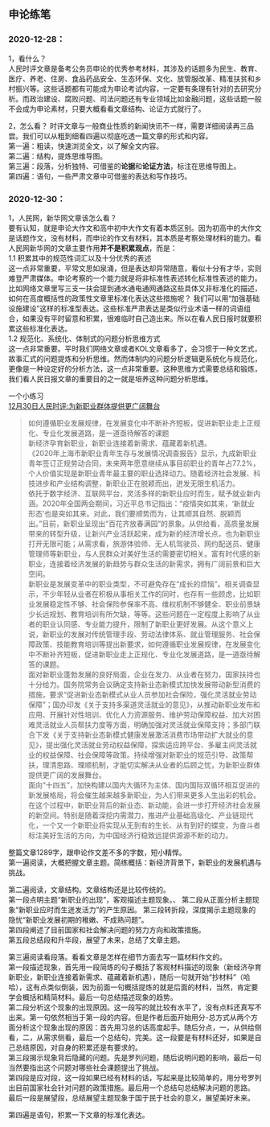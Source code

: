 ## 申论练笔
### 2020-12-28：
1，看什么？  
人民时评文章是备考公务员申论的优秀参考材料，其涉及的话题多为民生、教育、医疗、养老、住房、食品药品安全、生态环保、文化、放管服改革、精准扶贫和乡村振兴等。这些话题都有可能成为申论考试内容，一定要有条理有针对的去研究分析。而政治建设、腐败问题、司法问题还有专业领域比如金融问题，这些话题一般不会成为申论素材，只要大概看看文章结构、论证方式就行了。  

2，怎么看？
时评文章与一般商业性质的新闻快讯不一样，需要详细阅读再三品尝。我们可以从粗到细看四遍以彻底吃透一篇文章的形式和内容。  
第一遍：粗读，快速浏览全文，以了解全文内容。  
第二遍：结构，提炼思维导图。  
第三遍：段落，分析独特、可借鉴的**论据**和**论证方法**，标注在思维导图上。  
第四遍：语句，一些严肃文章中可借鉴的表达和写作技巧。  

### 2020-12-30：
1，人民网，新华网文章该怎么看？  
要有认知，就是申论大作文和高中初中大作文有着本质区别。因为初高中的大作文是话题作文，没有材料，而申论的作文有材料，其本质是考察处理材料的能力。看人民网新华网的文章主要作用**并不是积累观点**，而是：  
1.1 积累其中的规范性词汇以及十分优秀的表述  
这一点非常重要，平常文思如泉涌，但是表达却异常随意，看似十分有才华，实则难登严肃媒体。申论考察的一个能力就是将非标准性表述转化标准性表述的能力。  
比如网络文章里写三支一扶会提到通水通电通网通路这些具体又非标准化的描述，如何在高度概括性的政策性文章里标准化表达这些措施呢？
我们可以用“加强基础设施建设”这样的标准型表达。这些标准严肃表达是类似行业术语一样的词语组合，如果没有平时留意和积累，很难临时自己造出来。所以在看人民日报时就要积累这些标准化表达。  
1.2 规范化、系统化、体制式的问题分析思维方式  
这一点非常重要。平时我们网络文章或者KOL文章看多了，会习惯于一种文艺式，故事汇式的问题提炼和分析思维。然而体制内的问题分析逻辑更系统化与规范化，更像是一种设定好的分析方法，这一点非常重要。这种思维方式需要总结和锻炼，我们看人民日报文章的重要目的之一就是培养这种问题分析思维。  

一个小练习  
[12月30日人民时评:为新职业群体提供更广阔舞台](http://opinion.people.com.cn/n1/2020/1230/c1003-31983324.html)  

>如何遵循职业发展规律，在发展变化中不断补齐短板，促进新职业走上正规化、专业化发展道路，是一道亟待解答的课题  
新经济孕育新职业，新职业连接着新需求、蕴藏着新机遇。  
《2020年上海市新职业青年生存与发展情况调查报告》显示，九成新职业青年签订正规劳动合同，未来两年愿意继续从事目前职业的青年占77.2%，个人价值实现是新职业青年最主要的职业选择动力。随着经济社会发展、科技进步和产业结构调整，新职业正在脱颖而出，迸发无限生机活力。  
依托于数字经济、互联网平台，灵活多样的新职业应时而生，赋予就业新内涵。2020年全国两会期间，习近平总书记指出：“疫情突如其来，‘新就业形态’也是突如其来。对此，我们要顺势而为，让其顺其自然、脱颖而出。”目前，新职业呈现出“百花齐放春满园”的景象。从供给看，高质量发展带来的转型升级，让新兴产业活跃起来，成为新的经济增长点，也为新职业打开无限可能；从需求看，旅游体验师、无人机驾驶员、网约配送员、健康管理师等新职业，与人民群众对美好生活的需要密切相关。富有时代感的新职业，连接着经济发展的新趋势与群众生活的新需求，拥有广阔前景和巨大空间。  
新职业是发展变革中的职业类型，不可避免存在“成长的烦恼”。相关调查显示，不少年轻从业者在积极从事相关工作的同时，也存有一些顾虑，比如职业发展稳定性不够、社会保险参保率不高、维权机制不够健全、职业前景缺少长远规划、教育培训有所欠缺，等等。这些问题在一定程度上影响了从业者的职业认同感、专业能力提升，限制了新职业更好发展。从这个意义上说，新职业的发展对传统管理手段、劳动法律体系、就业管理服务、社会保障政策、技能教育培训等提出新要求，如何遵循职业发展规律，在发展变化中不断补齐短板，促进新职业走上正规化、专业化发展道路，是一道亟待解答的课题。  
面对新职业蓬勃发展的良好局面，企业在发力、从业者在努力，国家扶持也十分给力。国务院常务会议确定支持新业态新模式加快发展带动新型消费的措施，要求“促进新业态新模式从业人员参加社会保险，强化灵活就业劳动保障”；国办印发《关于支持多渠道灵活就业的意见》，从推动新职业发布和应用、开展针对性培训、优化人力资源服务、维护劳动保障权益、加大对困难灵活就业人员帮扶力度等方面，明确加强对灵活就业保障支持；多部门联合下发《关于支持新业态新模式健康发展激活消费市场带动扩大就业的意见》，提出强化灵活就业劳动权益保障，探索适应跨平台、多雇主间灵活就业的权益保障、社会保障等政策。持续增强对新职业的规范引导、政策帮扶，理清思路、理顺机制，才能切实解决从业者的后顾之忧，为新职业群体提供更广阔的发展舞台。  
面向“十四五”，加快构建以国内大循环为主体、国内国际双循环相互促进的新发展格局，将会催生越来越多新职业，为人们带来更多人生出彩的机会。在这个过程中，新职业背后的新业态、新动能，会进一步打开经济社会发展的新空间。特别是随着深挖内需潜力，推进产业基础高级化、产业链现代化，一个又一个新职业将实现从无到有的生长、从有到好的蝶变，为奋斗者标注美好生活的方向，为中国经济行稳致远提供源源不断的动力。  

整篇文章1289字，跟申论作文差不多的字数，短小精悍。  
第一遍阅读，大概把握文章主题。简练概括：新经济背景下，新职业的发展机遇与挑战。  

第二遍阅读，文章结构。文章结构还是比较传统的。  
第一段点明主题“新职业的出现”，客观描述主题现象。、
第二段从正面分析主题现象“新职业应时而生迸发活力”的产生原因。
第三段转折段，深度揭示主题现象的隐忧“新职业发展初期的稚嫩、不成熟问题”。  
第四段阐述了目前国家和社会解决问题的努力方向和政策措施。  
第五段总结段和升华段，展望了未来，总结了文章主题。  

第三遍阅读看段落。看看文章是怎样在细节方面去写一篇材料作文的。  
第一段描述现象，首先用一段简练的句子概括了客观材料描述的现象（新经济孕育新职业，新职业连接着新需求、蕴藏着新机遇），随后一句就开始“抄材料”（哈哈），这有点类似倒装，因为前面一句概括提炼的就是后面的材料，当然，肯定要学会概括和精简材料。最后一句总结描述现象的趋势。  
第二段分析这个现象的出现原因。这一段写的就比较有水平了，没有点料还真写不出来。第一句依然相当于第一段的内容。但是作者后面开始用分-总方式从两个方面分析这个现象出现的原因：首先用习总的话高度起手。随后分点，一，从供给侧看，二，从需求侧看，最后一个总结句，完美。这一段要是有材料还好，如果是自己总结原因，对自身的积累还是有要求的。  
第三段揭示现象背后隐藏的问题。先是罗列问题，随后说明问题的影响，最后一句当然要指出这个问题对哪些社会课题提出了挑战。  
第四段是应对段，这一段如果已经有材料的话，写起来是比较简单的，用分号罗列出目前国家社会针对问题的政策措施。最后用一个总结句总结解决问题的思路。  
最后一段是展望段，总结展望主题现象于国于民于社会的意义，展望美好未来。  

第四遍是语句，积累一下文章的标准化表达。  
